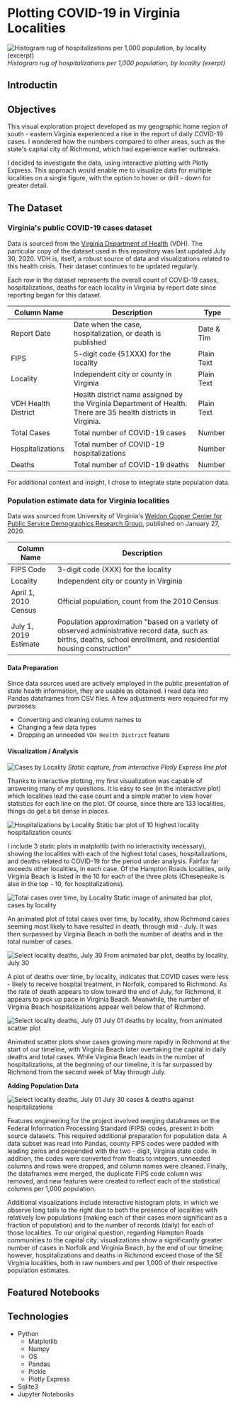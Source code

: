 # Plotting COVID-19 in Virginia Localities

![Histogram rug of hospitalizations per 1,000 population, by locality (excerpt)](/images/histogram-rug.png)
_Histogram rug of hospitalizations per 1,000 population, by locality (exerpt)_

## Introductin

## Objectives
This visual exploration project developed as my geographic home region of south - eastern Virginia experienced a rise in the report of daily COVID-19 cases. I wondered how the numbers compared to other areas, such as the state's capital city of Richmond, which had experience earlier outbreaks.

I decided to investigate the data, using interactive plotting with Plotly Express. This approach would enable me to visualize data for multiple localities on a single figure, with the option to hover or drill - down for greater detail.

## The Dataset
### Virginia's public COVID-19 cases dataset

Data is sourced from the [Virginia Department of Health](https://www.vdh.virginia.gov/coronavirus/) (VDH). The particular copy of the dataset used in this repository was last updated July 30, 2020. VDH is, itself, a robust source of data and visualizations related to this health crisis. Their dataset continues to be updated regularly.

Each row in the dataset represents the overall count of COVID-19 cases, hospitalizations, deaths for each locality in Virginia by report date since reporting began for this dataset.

Column Name |	Description	| Type
--- | --- | ---
Report Date |	Date when the case, hospitalization, or death is published |	Date & Tim
FIPS |	5-digit code (51XXX) for the locality |	Plain Text
Locality |	Independent city or county in Virginia |	Plain Text
VDH Health District |	Health district name assigned by the Virginia Department of Health. There are 35 health districts in Virginia. |	Plain Text
Total Cases |	Total number of COVID-19 cases |	Number
Hospitalizations |	Total number of COVID-19 hospitalizations |	Number
Deaths |	Total number of COVID-19 deaths |	Number

For additional context and insight, I chose to integrate state population data.

### Population estimate data for Virginia localities

Data was sourced from University of Virginia's [Weldon Cooper Center for Public Service Demographics Research Group](https://demographics.coopercenter.org/virginia-population-estimates), published  on January 27, 2020.

Column Name |	Description
--- | ---
FIPS Code |	3-digit code (XXX) for the locality 	 	
Locality | Independent city or county in Virginia
April 1, 2010 Census| Official population, count from the 2010 Census
July 1, 2019 Estimate | Population approximation "based on a variety of observed administrative record data, such as births, deaths, school enrollment, and residential housing construction"

#### Data Preparation

Since data sources used are actively employed in the public presentation of state health information, they are usable as obtained. I read data into Pandas dataframes from CSV files. A few adjustments were required for my purposes:
* Converting and cleaning column names to
* Changing a few data types
* Dropping an unneeded `VDH Health District` feature

#### Visualization / Analysis

![Cases by Locality](/images/va-viz.png)
_Static capture, from interactive Plotly Express line plot_

Thanks to interactive plotting, my first visualization was capable of answering many of my questions. It is easy to see (in the interactive plot) which localities lead the case count and a simple matter to view hover statistics for each line on the plot. Of course, since there are 133 localities, things do get a bit dense in places.

![Hospitalizations by Locality](/images/static-hosp.png)
Static bar plot of 10  highest locality hospitalization counts



I include 3 static plots in matplotlib (with no interactivity necessary), showing the localities with each of the highest total cases, hospitalizations, and deaths related to COVID-19 for the period under analysis. Fairfax far exceeds other localities, in each case. Of the Hampton Roads localities, only Virginia Beach is listed in the 10 for each of the three plots (Chesepeake is also in the top - 10, for hospitalizations).

![Total cases over time, by Locality](/images/july-01-total-cases-bar.png)
Static image of animated bar plot, cases by locality


An animated plot of total cases over time, by locality, show Richmond cases seeming most likely to have resulted in death, through mid - July. It was then surpassed by Virginia Beach in both the number of deaths and in the total number of cases.

![Select locality deaths, July 30](/images/july-30-deaths-bar.png)
From animated bar plot, deaths by locality, July 30



A plot of deaths over time, by locality, indicates that COVID cases were less - likely to receive hospital treatment, in Norfolk, compared to Richmond. As the rate of death appears to slow toward the end of July, for Richmond, it appears to pick up pace in Virginia Beach. Meanwhile, the number of Virginia Beach hospitalizations appear well below that of Richmond.

![Select locality deaths, July 01](/images/july-01-scatter.png)
July 01 deaths by locality, from animated scatter plot


Animated scatter plots show cases growing more rapidly in Richmond at the start of our timeline, with Virginia Beach later overtaking the capital in daily deaths and total cases. While Virginia Beach leads in the number of hospitalizations, at the beginning of our timeline, it is far surpassed by Richmond from the second week of May through July.

__Adding Population Data__

![Select locality deaths, July 01](/images/july-30-scatter-1k-deaths-hosps.png)
July 30 cases & deaths against hospitalizations

Features engineering for the project involved merging dataframes on the Federal Information Processing Standard (FIPS) codes, present in both source datasets. This required additional preparation for population data. A data subset was read into Pandas, county FIPS codes were padded with leading zeros and prepended with the two - digit, Virginia state code. In addition, the codes were converted from floats to integers, unneeded columns and rows were dropped, and column names were cleaned. Finally, the dataframes were merged, the duplicate FIPS code column was removed, and new features were created to reflect each of the statistical columns per 1,000 population.


Additional visualizations include interactive histogram plots, in which we observe long tails to the right due to both the presence of localities with relatively low populations (making each of their cases more significant as a fraction of population) and to the number of records (daily) for each of those localities. To our original question, regarding Hampton Roads communities to the capital city: visualizations show a significantly greater number of cases in Norfolk and Virginia Beach, by the end of our timeline; however, hospitalizations and deaths in Richmond exceed those of the SE Virginia localities, both in raw numbers and per 1,000 of their respective population estimates.


## Featured Notebooks

## Technologies
* Python
    - Matplotlib
    - Numpy
    - OS
    - Pandas
    - Pickle
    - Plotly Express
* Sqlite3
* Jupyter Notebooks
